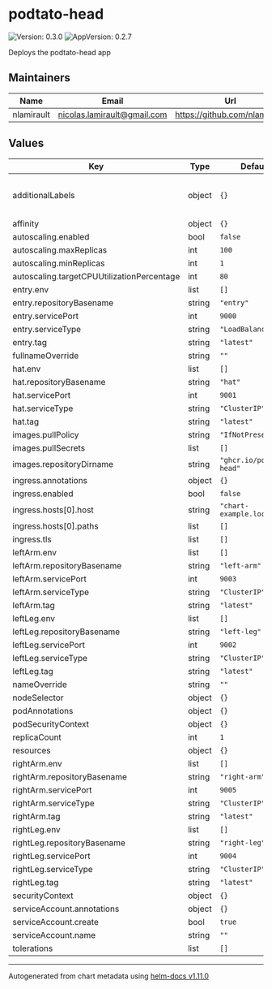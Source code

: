 # podtato-head

![Version: 0.3.0](https://img.shields.io/badge/Version-0.3.0-informational?style=flat-square) ![AppVersion: 0.2.7](https://img.shields.io/badge/AppVersion-0.2.7-informational?style=flat-square)

Deploys the podtato-head app

## Maintainers

| Name | Email | Url |
| ---- | ------ | --- |
| nlamirault | <nicolas.lamirault@gmail.com> | <https://github.com/nlamirault> |

## Values

| Key | Type | Default | Description |
|-----|------|---------|-------------|
| additionalLabels | object | `{}` | Additional labels to add to all resources |
| affinity | object | `{}` |  |
| autoscaling.enabled | bool | `false` |  |
| autoscaling.maxReplicas | int | `100` |  |
| autoscaling.minReplicas | int | `1` |  |
| autoscaling.targetCPUUtilizationPercentage | int | `80` |  |
| entry.env | list | `[]` |  |
| entry.repositoryBasename | string | `"entry"` |  |
| entry.servicePort | int | `9000` |  |
| entry.serviceType | string | `"LoadBalancer"` |  |
| entry.tag | string | `"latest"` |  |
| fullnameOverride | string | `""` |  |
| hat.env | list | `[]` |  |
| hat.repositoryBasename | string | `"hat"` |  |
| hat.servicePort | int | `9001` |  |
| hat.serviceType | string | `"ClusterIP"` |  |
| hat.tag | string | `"latest"` |  |
| images.pullPolicy | string | `"IfNotPresent"` |  |
| images.pullSecrets | list | `[]` |  |
| images.repositoryDirname | string | `"ghcr.io/podtato-head"` |  |
| ingress.annotations | object | `{}` |  |
| ingress.enabled | bool | `false` |  |
| ingress.hosts[0].host | string | `"chart-example.local"` |  |
| ingress.hosts[0].paths | list | `[]` |  |
| ingress.tls | list | `[]` |  |
| leftArm.env | list | `[]` |  |
| leftArm.repositoryBasename | string | `"left-arm"` |  |
| leftArm.servicePort | int | `9003` |  |
| leftArm.serviceType | string | `"ClusterIP"` |  |
| leftArm.tag | string | `"latest"` |  |
| leftLeg.env | list | `[]` |  |
| leftLeg.repositoryBasename | string | `"left-leg"` |  |
| leftLeg.servicePort | int | `9002` |  |
| leftLeg.serviceType | string | `"ClusterIP"` |  |
| leftLeg.tag | string | `"latest"` |  |
| nameOverride | string | `""` |  |
| nodeSelector | object | `{}` |  |
| podAnnotations | object | `{}` |  |
| podSecurityContext | object | `{}` |  |
| replicaCount | int | `1` |  |
| resources | object | `{}` |  |
| rightArm.env | list | `[]` |  |
| rightArm.repositoryBasename | string | `"right-arm"` |  |
| rightArm.servicePort | int | `9005` |  |
| rightArm.serviceType | string | `"ClusterIP"` |  |
| rightArm.tag | string | `"latest"` |  |
| rightLeg.env | list | `[]` |  |
| rightLeg.repositoryBasename | string | `"right-leg"` |  |
| rightLeg.servicePort | int | `9004` |  |
| rightLeg.serviceType | string | `"ClusterIP"` |  |
| rightLeg.tag | string | `"latest"` |  |
| securityContext | object | `{}` |  |
| serviceAccount.annotations | object | `{}` |  |
| serviceAccount.create | bool | `true` |  |
| serviceAccount.name | string | `""` |  |
| tolerations | list | `[]` |  |

----------------------------------------------
Autogenerated from chart metadata using [helm-docs v1.11.0](https://github.com/norwoodj/helm-docs/releases/v1.11.0)

